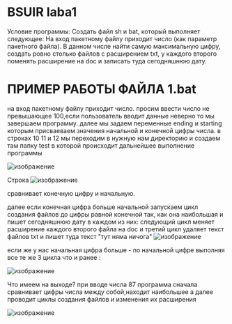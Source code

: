 # BSUIR laba1
Условие программы:
Создать файл sh и bat, который выполняет следующее: 
На вход пакетному файлу приходит число (как параметр пакетного файла).
В данном числе найти самую максимальную цифру, 
создать ровно столько файлов с расширением txt,
у каждого второго поменять расширение на doc и записать туда сегодняшнюю дату.


# ПРИМЕР РАБОТЫ ФАЙЛА 1.bat
на вход пакетному файлу приходит число.
просим ввести число не превышающее 100,если пользователь вводит данные неверно то мы завершаем программу.
далее мы задаем переменные ending и starting которым присваеваем значения начальной и конечной цифры числа.
в строках 10 11 и 12 мы переходим в нужную нам директорию и создаем там папку test в которой происходит дальнейшее выполнение программы

![изображение](https://github.com/devert007/2laba/assets/144791941/ef8c7b72-b894-47a0-a5b9-701278b8e9f4)

Строка 
![изображение](https://github.com/devert007/2laba/assets/144791941/a6597926-932b-4341-822d-ffa1d4310a9d)

сравнивает конечную цифру и начальную.

далее если конечная цифра больше начальной запускаем цикл создания файлов до цифры равной конечной так, как она наибольшая и пишет сегодняшнюю дату в каждом из них:
следующий цикл меняет расширение каждого второго файла на doc 
и третий цикл удаляет текст файлов txt и пишет туда текст "тут няма ничога"
![изображение](https://github.com/devert007/2laba/assets/144791941/42416687-e328-4013-aa4d-7d174fd94bf0)

если же у нас начальная цифра больше - по начальной цифре выполняя все те же 3 цикла что и ранее   :

![изображение](https://github.com/devert007/2laba/assets/144791941/bd7d3a59-6c03-4d5a-9955-0df5293ff577)


Что имеем на выходе?
при вводе числа 87 программа сначала сравнивает цифры числа между собой,находит наибольшее а далее проводит циклы создания файлов и изменения их расширения



![изображение](https://github.com/iis-32170x/RPIIS/assets/144791941/2a72eafd-75a9-4f3a-8ad8-14c846f86711)



